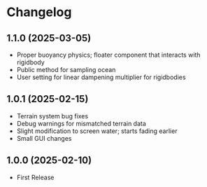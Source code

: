 # Changelog

## 1.1.0 (2025-03-05)
- Proper buoyancy physics; floater component that interacts with rigidbody
- Public method for sampling ocean
- User setting for linear dampening multiplier for rigidbodies

## 1.0.1 (2025-02-15)
- Terrain system bug fixes
- Debug warnings for mismatched terrain data
- Slight modification to screen water; starts fading earlier
- Small GUI changes

## 1.0.0 (2025-02-10)
- First Release